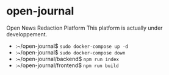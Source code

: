 # open-journal
Open News Redaction Platform
This platform is actually under developpement.

- :~/open-journal$ ```sudo docker-compose up -d```
- :~/open-journal$ ```sudo docker-compose down```
- :~/open-journal/backend$ ```npm run index```
- :~/open-journal/frontend$ ```npm run build```
